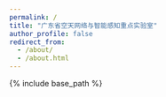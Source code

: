 ```yaml
---
permalink: /
title: "广东省空天网络与智能感知重点实验室"
author_profile: false
redirect_from: 
  - /about/
  - /about.html
---
```

{% include base_path %}



